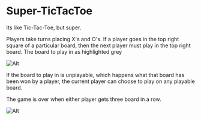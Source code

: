 # Super-TicTacToe
Its like Tic-Tac-Toe, but super.

Players take turns placing X's and O's.
If a player goes in the top right square of a particular board, then the next player must play in the top right board.
The board to play in as highlighted grey

![Alt](./sreenshot1.png?raw=true)

If the board to play in is unplayable, which happens what that board has been won by a player, the current player can choose to play on any playable board.

The game is over when either player gets three board in a row.


![Alt](./sreenshot1.png?raw=true)